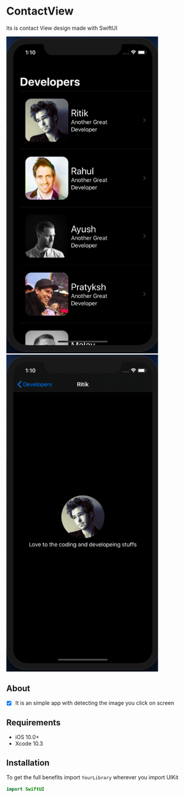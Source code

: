 # ContactView
Its is contact View design made with SwiftUI

<p align="row">
 <img src= "https://github.com/alexanderritik/ContactView/blob/master/Screenshot2.png" width="400" >
<img src= "https://github.com/alexanderritik/ContactView/blob/master/Screenshot1.png" width="400" >

</p>

## About
- [x] It is an simple app with detecting the image you click on screen


## Requirements

- iOS 10.0+
- Xcode 10.3

## Installation

To get the full benefits import `YourLibrary` wherever you import UIKit

``` swift
import SwiftUI
```

